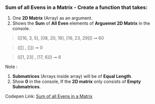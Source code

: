 ### Sum of all Evens in a Matrix - Create a function that takes: 

1. One **2D Matrix** (Array) as an argument. 
1. Shows the **Sum** of **All Even** elements of **Arguemet 2D Matrix** in the console.

> ([[16, 3, 5], [08, 20, 19], [16, 23, 29]]) ➞ 60

> ([[] , []]) ➞ 0 

> ([[1, 23] , [17, 6]]) ➞ 6

Note : 
1. **Submatrices** (Arrays inside array) will be of **Equal Length**.
1. Show **0** in the console, If the **2D matrix** only consists of **Empty Submatrices**.

Codepen Link: [Sum of all Evens in a Matrix](https://codepen.io/naveencoder/pen/KOvbLw?editors=0012)